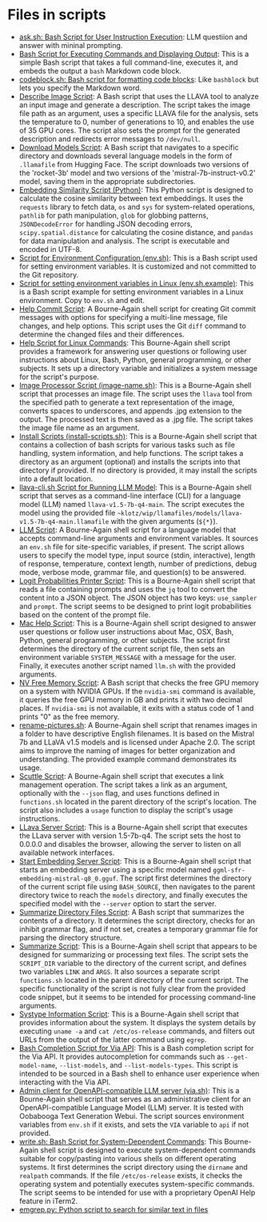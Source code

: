 # Files in scripts
- [ask.sh: Bash Script for User Instruction Execution](ask.sh): LLM questiion and answer with mininal prompting.
- [Bash Script for Executing Commands and Displaying Output](bashblock.sh): This is a simple Bash script that takes a full command-line, executes it, and embeds the output a `bash` Markdown code block.
- [codeblock.sh: Bash script for formatting code blocks](codeblock.sh): Like `bashblock` but lets you specify the Markdown word.
- [Describe Image Script](describe-image.sh): A Bash script that uses the LLAVA tool to analyze an input image and generate a description. The script takes the image file path as an argument, uses a specific LLAVA file for the analysis, sets the temperature to 0, number of generations to 10, and enables the use of 35 GPU cores. The script also sets the prompt for the generated description and redirects error messages to `/dev/null`.
- [Download Models Script](download-models.sh): A Bash script that navigates to a specific directory and downloads several language models in the form of `.llamafile` from Hugging Face. The script downloads two versions of the 'rocket-3b' model and two versions of the 'mistral-7b-instruct-v0.2' model, saving them in the appropriate subdirectories.
- [Embedding Similarity Script (Python)](embedding-similarity.py): This Python script is designed to calculate the cosine similarity between text embeddings. It uses the `requests` library to fetch data, `os` and `sys` for system-related operations, `pathlib` for path manipulation, `glob` for globbing patterns, `JSONDecodeError` for handling JSON decoding errors, `scipy.spatial.distance` for calculating the cosine distance, and `pandas` for data manipulation and analysis. The script is executable and encoded in UTF-8.
- [Script for Environment Configuration (env.sh)](env.sh): This is a Bash script used for setting environment variables. It is customized and not committed to the Git repository.
- [Script for setting environment variables in Linux (env.sh.example)](env.sh.example): This is a Bash script example for setting environment variables in a Linux environment. Copy to `env.sh` and edit.
- [Help Commit Script](help-commit.sh): A Bourne-Again shell script for creating Git commit messages with options for specifying a multi-line message, file changes, and help options. This script uses the Git `diff` command to determine the changed files and their differences.
- [Help Script for Linux Commands](help.sh): This Bourne-Again shell script provides a framework for answering user questions or following user instructions about Linux, Bash, Python, general programming, or other subjects. It sets up a directory variable and initializes a system message for the script's purpose.
- [Image Processor Script (image-name.sh)](image-name.sh): This is a Bourne-Again shell script that processes an image file. The script uses the `llava` tool from the specified path to generate a text representation of the image, converts spaces to underscores, and appends .jpg extension to the output. The processed text is then saved as a .jpg file. The script takes the image file name as an argument.
- [Install Scripts (install-scripts.sh)](install-scripts.sh): This is a Bourne-Again shell script that contains a collection of bash scripts for various tasks such as file handling, system information, and help functions. The script takes a directory as an argument (optional) and installs the scripts into that directory if provided. If no directory is provided, it may install the scripts into a default location.
- [llava-cli.sh Script for Running LLM Model](llava-cli.sh): This is a Bourne-Again shell script that serves as a command-line interface (CLI) for a language model (LLM) named `llava-v1.5-7b-q4-main`. The script executes the model using the provided file `~klotz/wip/llamafiles/models/llava-v1.5-7b-q4-main.llamafile` with the given arguments (`${*}`).
- [LLM Script](llm.sh): A Bourne-Again shell script for a language model that accepts command-line arguments and environment variables. It sources an `env.sh` file for site-specific variables, if present. The script allows users to specify the model type, input source (stdin, interactive), length of response, temperature, context length, number of predictions, debug mode, verbose mode, grammar file, and question(s) to be answered.
- [Logit Probabilities Printer Script](logit-probs-printer.sh): This is a Bourne-Again shell script that reads a file containing prompts and uses the `jq` tool to convert the content into a JSON object. The JSON object has two keys: `use_sampler` and `prompt`. The script seems to be designed to print logit probabilities based on the content of the prompt file.
- [Mac Help Script](machelp.sh): This is a Bourne-Again shell script designed to answer user questions or follow user instructions about Mac, OSX, Bash, Python, general programming, or other subjects. The script first determines the directory of the current script file, then sets an environment variable `SYSTEM_MESSAGE` with a message for the user. Finally, it executes another script named `llm.sh` with the provided arguments.
- [NV Free Memory Script](nvfree.sh): A Bash script that checks the free GPU memory on a system with NVIDIA GPUs. If the `nvidia-smi` command is available, it queries the free GPU memory in GB and prints it with two decimal places. If `nvidia-smi` is not available, it exits with a status code of 1 and prints "0" as the free memory.
- [rename-pictures.sh](rename-pictures.sh): A Bourne-Again shell script that renames images in a folder to have descriptive English filenames. It is based on the Mistral 7b and LLaVA v1.5 models and is licensed under Apache 2.0. The script aims to improve the naming of images for better organization and understanding. The provided example command demonstrates its usage.
- [Scuttle Script](scuttle.sh): A Bourne-Again shell script that executes a link management operation. The script takes a link as an argument, optionally with the `--json` flag, and uses functions defined in `functions.sh` located in the parent directory of the script's location. The script also includes a `usage` function to display the script's usage instructions.
- [LLava Server Script](server.sh): This is a Bourne-Again shell script that executes the LLava server with version 1.5-7b-q4. The script sets the host to 0.0.0.0 and disables the browser, allowing the server to listen on all available network interfaces.
- [Start Embedding Server Script](start-embedding-server.sh): This is a Bourne-Again shell script that starts an embedding server using a specific model named `ggml-sfr-embedding-mistral-q8_0.gguf`. The script first determines the directory of the current script file using `BASH_SOURCE`, then navigates to the parent directory twice to reach the `models` directory, and finally executes the specified model with the `--server` option to start the server.
- [Summarize Directory Files Script](summarize-directory-files.sh): A Bash script that summarizes the contents of a directory. It determines the script directory, checks for an inhibit grammar flag, and if not set, creates a temporary grammar file for parsing the directory structure.
- [Summarize Script](summarize.sh): This is a Bourne-Again shell script that appears to be designed for summarizing or processing text files. The script sets the `SCRIPT_DIR` variable to the directory of the current script, and defines two variables `LINK` and `ARGS`. It also sources a separate script `functions.sh` located in the parent directory of the current script. The specific functionality of the script is not fully clear from the provided code snippet, but it seems to be intended for processing command-line arguments.
- [Systype Information Script](systype.sh): This is a Bourne-Again shell script that provides information about the system. It displays the system details by executing `uname -a` and `cat /etc/os-release` commands, and filters out URLs from the output of the latter command using `egrep`.
- [Bash Completion Script for Via API](_via_completion.bash): This is a Bash completion script for the Via API. It provides autocompletion for commands such as `--get-model-name`, `--list-models`, and `--list-models-types`. This script is intended to be sourced in a Bash shell to enhance user experience when interacting with the Via API.
- [Admin client for OpenAPI-compatible LLM server (via.sh)](via.sh): This is a Bourne-Again shell script that serves as an administrative client for an OpenAPI-compatible Language Model (LLM) server. It is tested with Oobabooga Text Generation Webui. The script sources environment variables from `env.sh` if it exists, and sets the `VIA` variable to `api` if not provided.
- [write.sh: Bash Script for System-Dependent Commands](write.sh): This Bourne-Again shell script is designed to execute system-dependent commands suitable for copy/pasting into various shells on different operating systems. It first determines the script directory using the `dirname` and `realpath` commands. If the file `/etc/os-release` exists, it checks the operating system and potentially executes system-specific commands. The script seems to be intended for use with a proprietary OpenAI Help feature in iTerm2.
- [emgrep.py: Python script to search for similar text in files](emgrep.py)
